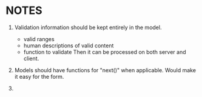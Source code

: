 NOTES
=====

1) Validation information should be kept entirely in the model.
     - valid ranges
     - human descriptions of valid content
     - function to validate
   Then it can be processed on both server and client.

2) Models should have functions for "next()" when applicable.  Would make it easy for the form.

3) 